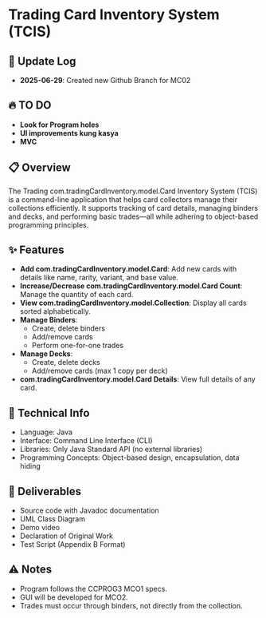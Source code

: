 # Trading Card Inventory System (TCIS)

## 📌 Update Log
- **2025-06-29**: Created new Github Branch for MC02


## 🔥 TO DO
- **Look for Program holes**
- **UI improvements kung kasya**
- **MVC**


## 📋 Overview
The Trading com.tradingCardInventory.model.Card Inventory System (TCIS) is a command-line application that helps card collectors manage their collections efficiently. It supports tracking of card details, managing binders and decks, and performing basic trades—all while adhering to object-based programming principles.

## ✨ Features
- **Add com.tradingCardInventory.model.Card**: Add new cards with details like name, rarity, variant, and base value.
- **Increase/Decrease com.tradingCardInventory.model.Card Count**: Manage the quantity of each card.
- **View com.tradingCardInventory.model.Collection**: Display all cards sorted alphabetically.
- **Manage Binders**:
  - Create, delete binders
  - Add/remove cards
  - Perform one-for-one trades
- **Manage Decks**:
  - Create, delete decks
  - Add/remove cards (max 1 copy per deck)
- **com.tradingCardInventory.model.Card Details**: View full details of any card.

## 🔧 Technical Info
- Language: Java
- Interface: Command Line Interface (CLI)
- Libraries: Only Java Standard API (no external libraries)
- Programming Concepts: Object-based design, encapsulation, data hiding

## 📁 Deliverables
- Source code with Javadoc documentation
- UML Class Diagram
- Demo video
- Declaration of Original Work
- Test Script (Appendix B Format)

## ⚠️ Notes
- Program follows the CCPROG3 MCO1 specs.
- GUI will be developed for MCO2.
- Trades must occur through binders, not directly from the collection.
